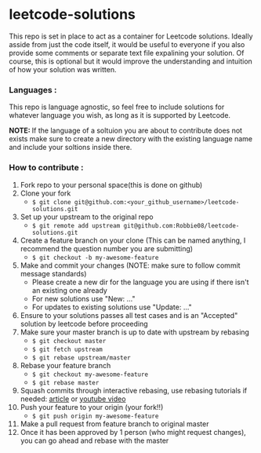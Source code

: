 # leetcode-solutions

This repo is set in place to act as a container for Leetcode solutions. Ideally asside from just the code itself, it would be useful to everyone if you also provide some comments or separate text file expalining your solution. Of course, this is optional but it would improve the understanding and intuition of how your solution was written.

### Languages :
This repo is language agnostic, so feel free to include solutions for whatever language you wish, as long as it is supported by Leetcode. 

<b>NOTE: </b> If the language of a soltuion you are about to contribute does not exists make sure to create a new directory with the existing language name and include your soltions inside there.

### How to contribute :
1. Fork repo to your personal space(this is done on github)
2. Clone your fork 
   - `$ git clone git@github.com:<your_github_username>/leetcode-solutions.git`
3. Set up your upstream to the original repo 
   - `$ git remote add upstream git@github.com:Robbie08/leetcode-solutions.git`
4. Create a feature branch on your clone (This can be named anything, I recommend the question number you are submitting)
   - `$ git checkout -b my-awesome-feature`
5. Make and commit your changes (NOTE: make sure to follow commit message standards)
   - Please create a new dir for the language you are using if there isn't an existing one already
   - For new solutions use "New: ..." 
   - For updates to existing solutions use "Update: ..."
6. Ensure to your solutions passes all test cases and is an "Accepted" solution by leetcode before proceeding
7. Make sure your master branch is up to date with upstream by rebasing
   - `$ git checkout master`
   - `$ git fetch upstream`
   - `$ git rebase upstream/master`
8. Rebase your feature branch
   - `$ git checkout my-awesome-feature`
   - `$ git rebase master`
9. Squash commits through interactive rebasing, use rebasing tutorials if needed: [article](https://thoughtbot.com/blog/git-interactive-rebase-squash-amend-rewriting-history)  or  [youtube video](https://www.youtube.com/watch?v=V5KrD7CmO4o)
10. Push your feature to your origin (your fork!!)
    - `$ git push origin my-awesome-feature`
11. Make a pull request from feature branch to original master
12. Once it has been approved by 1 person (who might request changes), you can go ahead and rebase with the master 
